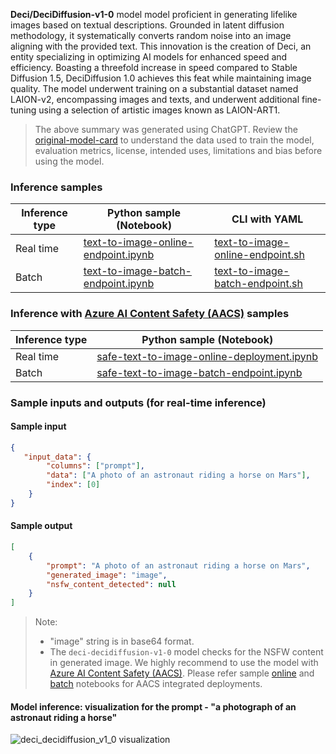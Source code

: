 __Deci/DeciDiffusion-v1-0__ model model proficient in generating lifelike images based on textual descriptions. Grounded in latent diffusion methodology, it systematically converts random noise into an image aligning with the provided text. This innovation is the creation of Deci, an entity specializing in optimizing AI models for enhanced speed and efficiency. Boasting a threefold increase in speed compared to Stable Diffusion 1.5, DeciDiffusion 1.0 achieves this feat while maintaining image quality. The model underwent training on a substantial dataset named LAION-v2, encompassing images and texts, and underwent additional fine-tuning using a selection of artistic images known as LAION-ART1.


> The above summary was generated using ChatGPT. Review the <a href="https://huggingface.co/Deci/DeciDiffusion-v1-0" target="_blank">original-model-card</a> to understand the data used to train the model, evaluation metrics, license, intended uses, limitations and bias before using the model.

### Inference samples

Inference type|Python sample (Notebook)|CLI with YAML
|--|--|--|
Real time|<a href="https://aka.ms/azureml-infer-sdk-text-to-image" target="_blank">text-to-image-online-endpoint.ipynb</a>|<a href="https://aka.ms/azureml-infer-cli-text-to-image" target="_blank">text-to-image-online-endpoint.sh</a>
Batch |<a href="https://aka.ms/azureml-infer-batch-sdk-text-to-image" target="_blank">text-to-image-batch-endpoint.ipynb</a>|<a href="https://aka.ms/azureml-infer-batch-cli-text-to-image" target="_blank">text-to-image-batch-endpoint.sh</a>

<h3> Inference with <a href="https://learn.microsoft.com/en-us/azure/ai-services/content-safety/studio-quickstart", target="_blank">Azure AI Content Safety (AACS)</a> samples </h3>

Inference type|Python sample (Notebook)
|--|--|
Real time|<a href="https://aka.ms/azureml-infer-sdk-safe-text-to-image" target="_blank">safe-text-to-image-online-deployment.ipynb</a>
Batch |<a href="https://aka.ms/azureml-infer-batch-sdk-safe-text-to-image" target="_blank">safe-text-to-image-batch-endpoint.ipynb</a>

### Sample inputs and outputs (for real-time inference)

#### Sample input

```json
{
   "input_data": {
        "columns": ["prompt"],
        "data": ["A photo of an astronaut riding a horse on Mars"],
        "index": [0]
    }
}
```

#### Sample output

```json
[
    {
        "prompt": "A photo of an astronaut riding a horse on Mars",
        "generated_image": "image",
        "nsfw_content_detected": null
    }
]
```

> Note:
>
> - "image" string is in base64 format.
> - The `deci-decidiffusion-v1-0` model checks for the NSFW content in generated image. We highly recommend to use the model with <a href="https://learn.microsoft.com/en-us/azure/ai-services/content-safety/studio-quickstart" target="_blank">Azure AI Content Safety (AACS)</a>. Please refer sample <a href="https://aka.ms/azureml-infer-sdk-safe-text-to-image" target="_blank">online</a>  and <a href="https://aka.ms/azureml-infer-batch-sdk-safe-text-to-image" target="_blank">batch</a> notebooks for AACS integrated deployments.

#### Model inference: visualization for the prompt - "a photograph of an astronaut riding a horse"

<img src='https://automlcesdkdataresources.blob.core.windows.net/finetuning-image-models/images/Model_Result_Visualizations(Do_not_delete)/output_deci_decidiffusion_v1_0.png' alt='deci_decidiffusion_v1_0 visualization'>